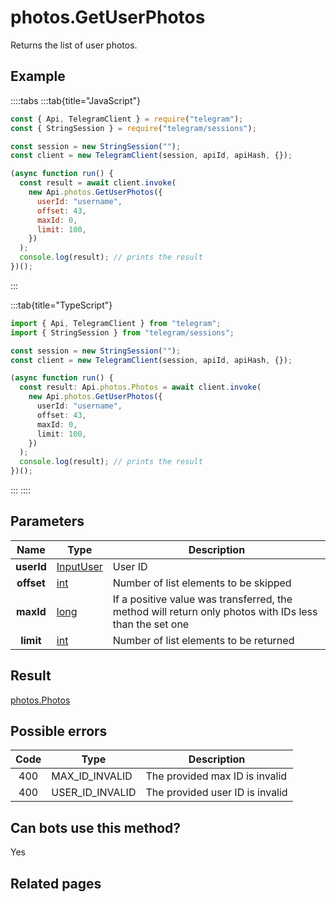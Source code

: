 # photos.GetUserPhotos

Returns the list of user photos.

## Example

::::tabs
:::tab{title="JavaScript"}

```js
const { Api, TelegramClient } = require("telegram");
const { StringSession } = require("telegram/sessions");

const session = new StringSession("");
const client = new TelegramClient(session, apiId, apiHash, {});

(async function run() {
  const result = await client.invoke(
    new Api.photos.GetUserPhotos({
      userId: "username",
      offset: 43,
      maxId: 0,
      limit: 100,
    })
  );
  console.log(result); // prints the result
})();
```

:::

:::tab{title="TypeScript"}

```ts
import { Api, TelegramClient } from "telegram";
import { StringSession } from "telegram/sessions";

const session = new StringSession("");
const client = new TelegramClient(session, apiId, apiHash, {});

(async function run() {
  const result: Api.photos.Photos = await client.invoke(
    new Api.photos.GetUserPhotos({
      userId: "username",
      offset: 43,
      maxId: 0,
      limit: 100,
    })
  );
  console.log(result); // prints the result
})();
```

:::
::::

## Parameters

|    Name    | Type                                                  | Description                                                                                            |
| :--------: | ----------------------------------------------------- | ------------------------------------------------------------------------------------------------------ |
| **userId** | [InputUser](https://core.telegram.org/type/InputUser) | User ID                                                                                                |
| **offset** | [int](https://core.telegram.org/type/int)             | Number of list elements to be skipped                                                                  |
| **maxId**  | [long](https://core.telegram.org/type/long)           | If a positive value was transferred, the method will return only photos with IDs less than the set one |
| **limit**  | [int](https://core.telegram.org/type/int)             | Number of list elements to be returned                                                                 |

## Result

[photos.Photos](https://core.telegram.org/type/photos.Photos)

## Possible errors

| Code | Type            | Description                     |
| :--: | --------------- | ------------------------------- |
| 400  | MAX_ID_INVALID  | The provided max ID is invalid  |
| 400  | USER_ID_INVALID | The provided user ID is invalid |

## Can bots use this method?

Yes

## Related pages
